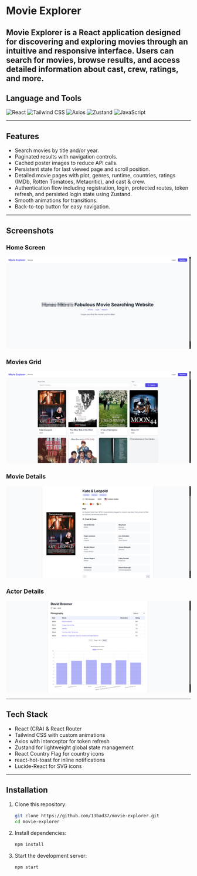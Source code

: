 # Movie Explorer

Movie Explorer is a React application designed for discovering and exploring movies through an intuitive and responsive interface. Users can search for movies, browse results, and access detailed information about cast, crew, ratings, and more.
---
## Language and Tools

![React](https://img.shields.io/badge/React-61DAFB?style=flat-square&logo=react&logoColor=white)
![Tailwind CSS](https://img.shields.io/badge/Tailwind%20CSS-38B2AC?style=flat-square&logo=tailwind-css&logoColor=white)
![Axios](https://img.shields.io/badge/Axios-5A29E4?style=flat-square&logo=axios&logoColor=white)
![Zustand](https://img.shields.io/badge/Zustand-FFDD00?style=flat-square&logo=zustand&logoColor=black)
![JavaScript](https://img.shields.io/badge/JavaScript-F7DF1E?style=flat-square&logo=javascript&logoColor=black)

---

## Features

- Search movies by title and/or year.
- Paginated results with navigation controls.
- Cached poster images to reduce API calls.
- Persistent state for last viewed page and scroll position.
- Detailed movie pages with plot, genres, runtime, countries, ratings (IMDb, Rotten Tomatoes, Metacritic), and cast & crew.
- Authentication flow including registration, login, protected routes, token refresh, and persisted login state using Zustand.
- Smooth animations for transitions.
- Back-to-top button for easy navigation.

---

## Screenshots

### Home Screen
![Home Screen](./docs/images/home.png)

### Movies Grid
![Movies Grid](./docs/images/movies.png)

### Movie Details
![Movie Details](./docs/images/details.png)

### Actor Details
![Actor Details](./docs/images/person.png)

---

## Tech Stack

- React (CRA) & React Router
- Tailwind CSS with custom animations
- Axios with interceptor for token refresh
- Zustand for lightweight global state management
- React Country Flag for country icons
- react-hot-toast for inline notifications
- Lucide-React for SVG icons

---

## Installation

1. Clone this repository:
   ```bash
   git clone https://github.com/13bad37/movie-explorer.git
   cd movie-explorer
   ```
2. Install dependencies:
   ```bash
   npm install
   ```
3. Start the development server:
   ```bash
   npm start
   ```


